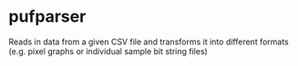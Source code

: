 # pufparser
Reads in data from a given CSV file and transforms it into different formats (e.g. pixel graphs or individual sample bit string files)
